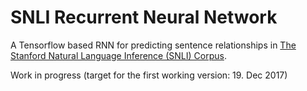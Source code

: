 # SNLI Recurrent Neural Network

A Tensorflow based RNN for predicting sentence relationships in [The Stanford Natural Language Inference (SNLI) Corpus](https://nlp.stanford.edu/projects/snli/).

Work in progress (target for the first working version: 19. Dec 2017)
